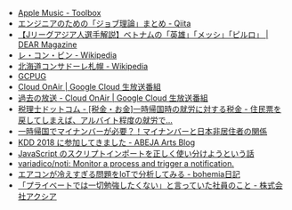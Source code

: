 * [Apple Music - Toolbox](http://tools.applemusic.com/ja-jp)
* [エンジニアのための「ジョブ理論」まとめ - Qiita](https://qiita.com/ktateno/items/87b3cf9ebd29e76049ce)
* [【Jリーグアジア人選手解説】ベトナムの「英雄」「メッシ」「ピルロ」 | DEAR Magazine](http://dearfootball.net/article/767)
* [レ・コン・ビン - Wikipedia](https://ja.wikipedia.org/wiki/%E3%83%AC%E3%83%BB%E3%82%B3%E3%83%B3%E3%83%BB%E3%83%93%E3%83%B3)
* [北海道コンサドーレ札幌 - Wikipedia](https://ja.wikipedia.org/wiki/%E5%8C%97%E6%B5%B7%E9%81%93%E3%82%B3%E3%83%B3%E3%82%B5%E3%83%89%E3%83%BC%E3%83%AC%E6%9C%AD%E5%B9%8C)
* [GCPUG](https://gcpug.jp/)
* [Cloud OnAir | Google Cloud 生放送番組](https://cloudplatformonline.com/onair-japan.html)
* [過去の放送 - Cloud OnAir | Google Cloud 生放送番組](https://cloudplatformonline.com/onair-japan-past-webinars.html#past-video)
* [税理士ドットコム - [税金・お金]一時帰国時の就労に対する税金 - 住民票を戻してしまえば、アルバイト程度の就労で...](https://www.zeiri4.com/c_1076/q_13036/)
* [一時帰国でマイナンバーが必要？！マイナンバーと日本非居住者の関係](http://xn--4gqy2t76fd2i.jp/?p=823)
* [KDD 2018 に参加してきました - ABEJA Arts Blog](https://tech-blog.abeja.asia/entry/kdd2018)
* [JavaScript のスクリプトインポートを正しく使い分けようという話](https://nhiroki.jp/2018/09/07/javascript-import)
* [variadico/noti: Monitor a process and trigger a notification.](https://github.com/variadico/noti)
* [エアコンが冷えすぎる問題をIoTで分析してみる - bohemia日記](http://bohemia.hatenablog.com/entry/2018/09/06/211250)
* [「プライベートでは一切勉強したくない」と言っていた社員のこと - 株式会社アクシア](https://axia.co.jp/2018-09-07)
<!--stackedit_data:
eyJwcm9wZXJ0aWVzIjoiZXh0ZW5zaW9uczpcbiAgcHJlc2V0Oi
BnZm1cbiIsImhpc3RvcnkiOlsxNjQyMzg2NTI2XX0=
-->